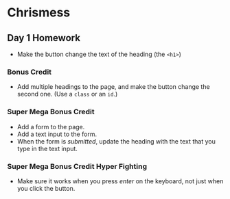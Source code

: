 # Chrismess

## Day 1 Homework

* Make the button change the text of the heading (the `<h1>`)

### Bonus Credit
* Add multiple headings to the page, and make the button change the second one. (Use a `class` or an `id`.)

### Super Mega Bonus Credit
* Add a form to the page.
* Add a text input to the form.
* When the form is *submitted*, update the heading with the text that you type in the text input.

### Super Mega Bonus Credit Hyper Fighting
* Make sure it works when you press *enter* on the keyboard, not just when you click the button.
